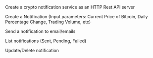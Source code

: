 Create a crypto notification service as an HTTP Rest API server


Create a Notification (Input parameters: Current Price of Bitcoin, Daily Percentage Change, Trading Volume, etc)

Send a notification to email/emails

List notifications (Sent, Pending, Failed)

Update/Delete notification
